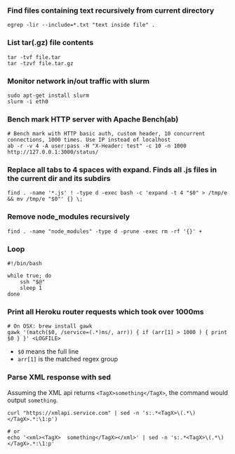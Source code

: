 ### Find files containing text recursively from current directory

    egrep -lir --include=*.txt "text inside file" .

### List tar(.gz) file contents

    tar -tvf file.tar
    tar -tzvf file.tar.gz

### Monitor network in/out traffic with slurm

    sudo apt-get install slurm
    slurm -i eth0

### Bench mark HTTP server with Apache Bench(ab)

    # Bench mark with HTTP basic auth, custom header, 10 concurrent connections, 1000 times. Use IP instead of localhost
    ab -r -v 4 -A user:pass -H "X-Header: test" -c 10 -n 1000 http://127.0.0.1:3000/status/

### Replace all tabs to 4 spaces with expand. Finds all .js files in the current dir and its subdirs

    find . -name '*.js' ! -type d -exec bash -c 'expand -t 4 "$0" > /tmp/e && mv /tmp/e "$0"' {} \;
    
### Remove node_modules recursively

    find . -name "node_modules" -type d -prune -exec rm -rf '{}' +

### Loop

    #!/bin/bash

    while true; do
        ssh "$@"
        sleep 1
    done

### Print all Heroku router requests which took over 1000ms

    # On OSX: brew install gawk
    gawk '(match($0, /service=(.*)ms/, arr)) { if (arr[1] > 1000 ) { print $0 } }' <LOGFILE>

* `$0` means the full line
* `arr[1]` is the matched regex group


### Parse XML response with sed

Assuming the XML api returns `<TagX>something</TagX>`, the command would output `something`.

```
curl "https://xmlapi.service.com" | sed -n 's:.*<TagX>\(.*\)</TagX>.*:\1:p')

# or
echo '<xml><TagX>  something</TagX></xml>' | sed -n 's:.*<TagX>\(.*\)</TagX>.*:\1:p'
```
